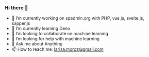 ### Hi there 👋

<!--
**lmoroz/lmoroz** is a ✨ _special_ ✨ repository because its `README.md` (this file) appears on your GitHub profile.

Here are some ideas to get you started:
- 😄 Pronouns: she/her
- ⚡ Fun fact: ...


-->

- 🔭 I’m currently working on spadmin.org with PHP, vue.js, svelte.js, sapper.js
- 🌱 I’m currently learning Deno
- 👯 I’m looking to collaborate on machine learning
- 🤔 I’m looking for help with machine learning
- 💬 Ask me about Anything
- 📫 How to reach me: larisa.moroz@gmail.com
